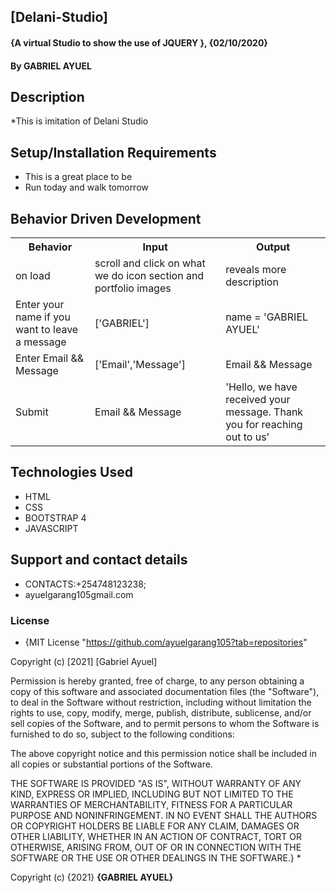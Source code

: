 ## [Delani-Studio]
#### {A virtual Studio to show the use of JQUERY }, {02/10/2020}
#### By **GABRIEL AYUEL**
## Description
*This is imitation of Delani Studio 
## Setup/Installation Requirements
* This is a great place to be
* Run today and walk tomorrow
## Behavior Driven Development
<table>
    <tr>
      <th>Behavior</th> 
      <th>Input</th> 
      <th>Output</th>   
    </tr>
    <tr>
        <td>on load</td>
        <td>scroll and click on what we do icon section and portfolio images </td>
        <td>reveals more description</td>
    </tr> 
    <tr>
        <td>Enter your name if you want to leave a message</td>
        <td>['GABRIEL']</td>
        <td>name = 'GABRIEL AYUEL'</td>
    </tr>
    <tr>
        <td>Enter Email && Message</td>
        <td>['Email','Message']</td>
        <td>Email && Message</td>
    </tr>
    <tr>
        <td>Submit</td>
        <td>Email && Message</td>
        <td>'Hello, we have received your message. Thank you for reaching out to us'</td>
    </tr>
</table>

## Technologies Used
* HTML
* CSS
* BOOTSTRAP 4
* JAVASCRIPT

## Support and contact details
* CONTACTS:+254748123238;
* ayuelgarang105gmail.com
### License
* {MIT License "https://github.com/ayuelgarang105?tab=repositories"

Copyright (c) [2021] [Gabriel Ayuel]

Permission is hereby granted, free of charge, to any person obtaining a copy
of this software and associated documentation files (the "Software"), to deal
in the Software without restriction, including without limitation the rights
to use, copy, modify, merge, publish, distribute, sublicense, and/or sell
copies of the Software, and to permit persons to whom the Software is
furnished to do so, subject to the following conditions:

The above copyright notice and this permission notice shall be included in all
copies or substantial portions of the Software.

THE SOFTWARE IS PROVIDED "AS IS", WITHOUT WARRANTY OF ANY KIND, EXPRESS OR
IMPLIED, INCLUDING BUT NOT LIMITED TO THE WARRANTIES OF MERCHANTABILITY,
FITNESS FOR A PARTICULAR PURPOSE AND NONINFRINGEMENT. IN NO EVENT SHALL THE
AUTHORS OR COPYRIGHT HOLDERS BE LIABLE FOR ANY CLAIM, DAMAGES OR OTHER
LIABILITY, WHETHER IN AN ACTION OF CONTRACT, TORT OR OTHERWISE, ARISING FROM,
OUT OF OR IN CONNECTION WITH THE SOFTWARE OR THE USE OR OTHER DEALINGS IN THE
SOFTWARE.} *

Copyright (c) {2021} **{GABRIEL AYUEL}**